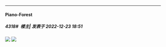 

*****

####  Piano-Forest  
##### 4318#         楼主| 发表于 2022-12-23 18:51

<img src="https://p.sda1.dev/9/7df90d2b3eb75998092ebf540377880a/20221223_184850.jpg" referrerpolicy="no-referrer">
<img src="https://p.sda1.dev/9/57bb6d91b5a2d310e330b4fd2ba40375/20221223_184936.jpg" referrerpolicy="no-referrer">

